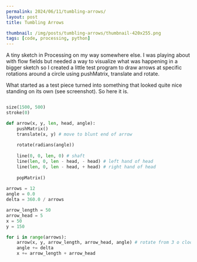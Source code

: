 ```yaml
---
permalink: 2024/06/11/tumbling-arrows/
layout: post
title: Tumbling Arrows

thumbnail: /img/posts/tumbling-arrows/thumbnail-420x255.png
tags: [code, processing, python]
---
```


A tiny sketch in Processing on my way somewhere else. I was playing about with flow fields but needed a way to visualize what was happening in a bigger sketch so I created a little test program to 
draw arrows at specific rotations around a circle using pushMatrix, translate and rotate.

What started as a test piece turned into something that looked quite nice standing on its own (see screenshot). So here it is. 

```python

size(1500, 500)
stroke(0)

def arrow(x, y, len, head, angle):
    pushMatrix()
    translate(x, y) # move to blunt end of arrow
    
    rotate(radians(angle))
    
    line(0, 0, len, 0) # shaft
    line(len, 0, len - head, - head) # left hand of head
    line(len, 0, len - head, + head) # right hand of head
    
    popMatrix()
   
arrows = 12
angle = 0.0 
delta = 360.0 / arrows

arrow_length = 50
arrow_head = 5
x = 50
y = 150

for i in range(arrows):
    arrow(x, y, arrow_length, arrow_head, angle) # rotate from 3 o clock
    angle += delta
    x += arrow_length + arrow_head

```

